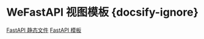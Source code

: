 # WeFastAPI 视图模板 {docsify-ignore}

[FastAPI 静态文件](https://fastapi.tiangolo.com/zh/tutorial/static-files/)
[FastAPI 模板](https://fastapi.tiangolo.com/zh/advanced/templates/)
